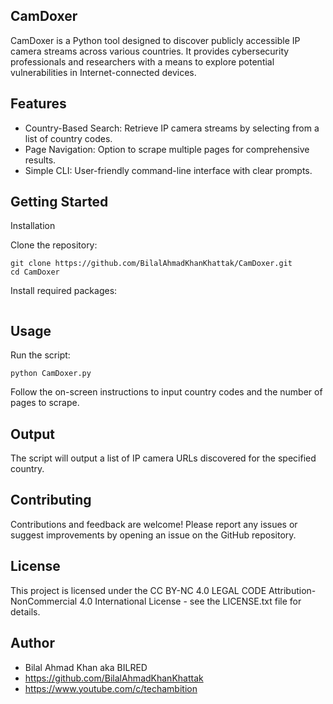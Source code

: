 ## CamDoxer
CamDoxer is a Python tool designed to discover publicly accessible IP camera streams across various countries. It provides cybersecurity professionals and researchers with a means to explore potential vulnerabilities in Internet-connected devices.

## Features
- Country-Based Search: Retrieve IP camera streams by selecting from a list of country codes.
- Page Navigation: Option to scrape multiple pages for comprehensive results.
- Simple CLI: User-friendly command-line interface with clear prompts.

## Getting Started
Installation

Clone the repository:
```
git clone https://github.com/BilalAhmadKhanKhattak/CamDoxer.git
cd CamDoxer
```

Install required packages:

```pip install -r requirements.txt
```

## Usage
Run the script:
```
python CamDoxer.py
```

Follow the on-screen instructions to input country codes and the number of pages to scrape.

## Output
The script will output a list of IP camera URLs discovered for the specified country.

## Contributing
Contributions and feedback are welcome! Please report any issues or suggest improvements by opening an issue on the GitHub repository.

## License

This project is licensed under the CC BY-NC 4.0 LEGAL CODE Attribution-NonCommercial 4.0 International License - see the LICENSE.txt file for details.

## Author

- Bilal Ahmad Khan aka BILRED
- https://github.com/BilalAhmadKhanKhattak
- https://www.youtube.com/c/techambition
